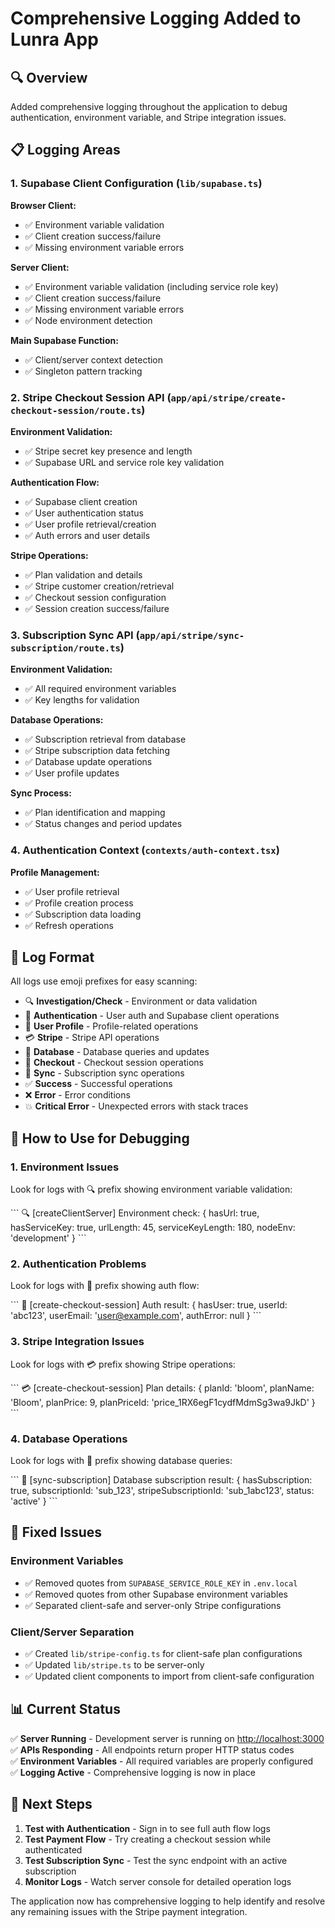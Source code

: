 # Comprehensive Logging Added to Lunra App

## 🔍 Overview

Added comprehensive logging throughout the application to debug authentication, environment variable, and Stripe integration issues.

## 📋 Logging Areas

### 1. Supabase Client Configuration (`lib/supabase.ts`)

**Browser Client:**

- ✅ Environment variable validation
- ✅ Client creation success/failure
- ✅ Missing environment variable errors

**Server Client:**

- ✅ Environment variable validation (including service role key)
- ✅ Client creation success/failure
- ✅ Missing environment variable errors
- ✅ Node environment detection

**Main Supabase Function:**

- ✅ Client/server context detection
- ✅ Singleton pattern tracking

### 2. Stripe Checkout Session API (`app/api/stripe/create-checkout-session/route.ts`)

**Environment Validation:**

- ✅ Stripe secret key presence and length
- ✅ Supabase URL and service role key validation

**Authentication Flow:**

- ✅ Supabase client creation
- ✅ User authentication status
- ✅ User profile retrieval/creation
- ✅ Auth errors and user details

**Stripe Operations:**

- ✅ Plan validation and details
- ✅ Stripe customer creation/retrieval
- ✅ Checkout session configuration
- ✅ Session creation success/failure

### 3. Subscription Sync API (`app/api/stripe/sync-subscription/route.ts`)

**Environment Validation:**

- ✅ All required environment variables
- ✅ Key lengths for validation

**Database Operations:**

- ✅ Subscription retrieval from database
- ✅ Stripe subscription data fetching
- ✅ Database update operations
- ✅ User profile updates

**Sync Process:**

- ✅ Plan identification and mapping
- ✅ Status changes and period updates

### 4. Authentication Context (`contexts/auth-context.tsx`)

**Profile Management:**

- ✅ User profile retrieval
- ✅ Profile creation process
- ✅ Subscription data loading
- ✅ Refresh operations

## 🚀 Log Format

All logs use emoji prefixes for easy scanning:

- 🔍 **Investigation/Check** - Environment or data validation
- 🔑 **Authentication** - User auth and Supabase client operations
- 👤 **User Profile** - Profile-related operations
- 💳 **Stripe** - Stripe API operations
- 📄 **Database** - Database queries and updates
- 🛒 **Checkout** - Checkout session operations
- 🔄 **Sync** - Subscription sync operations
- ✅ **Success** - Successful operations
- ❌ **Error** - Error conditions
- 💥 **Critical Error** - Unexpected errors with stack traces

## 🐛 How to Use for Debugging

### 1. Environment Issues

Look for logs with 🔍 prefix showing environment variable validation:

\`\`\`
🔍 [createClientServer] Environment check: {
  hasUrl: true,
  hasServiceKey: true,
  urlLength: 45,
  serviceKeyLength: 180,
  nodeEnv: 'development'
}
\`\`\`

### 2. Authentication Problems

Look for logs with 🔑 prefix showing auth flow:

\`\`\`
🔑 [create-checkout-session] Auth result: {
  hasUser: true,
  userId: 'abc123',
  userEmail: 'user@example.com',
  authError: null
}
\`\`\`

### 3. Stripe Integration Issues

Look for logs with 💳 prefix showing Stripe operations:

\`\`\`
💳 [create-checkout-session] Plan details: {
  planId: 'bloom',
  planName: 'Bloom',
  planPrice: 9,
  planPriceId: 'price_1RX6egF1cydfMdmSg3wa9JkD'
}
\`\`\`

### 4. Database Operations

Look for logs with 📄 prefix showing database queries:

\`\`\`
📄 [sync-subscription] Database subscription result: {
  hasSubscription: true,
  subscriptionId: 'sub_123',
  stripeSubscriptionId: 'sub_1abc123',
  status: 'active'
}
\`\`\`

## 🔧 Fixed Issues

### Environment Variables

- ✅ Removed quotes from `SUPABASE_SERVICE_ROLE_KEY` in `.env.local`
- ✅ Removed quotes from other Supabase environment variables
- ✅ Separated client-safe and server-only Stripe configurations

### Client/Server Separation

- ✅ Created `lib/stripe-config.ts` for client-safe plan configurations
- ✅ Updated `lib/stripe.ts` to be server-only
- ✅ Updated client components to import from client-safe configuration

## 📊 Current Status

✅ **Server Running** - Development server is running on <http://localhost:3000>  
✅ **APIs Responding** - All endpoints return proper HTTP status codes  
✅ **Environment Variables** - All required variables are properly configured  
✅ **Logging Active** - Comprehensive logging is now in place  

## 🚀 Next Steps

1. **Test with Authentication** - Sign in to see full auth flow logs
2. **Test Payment Flow** - Try creating a checkout session while authenticated
3. **Test Subscription Sync** - Test the sync endpoint with an active subscription
4. **Monitor Logs** - Watch server console for detailed operation logs

The application now has comprehensive logging to help identify and resolve any remaining issues with the Stripe payment integration.
